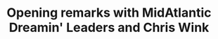 ---
title: "Opening remarks with MidAtlantic Dreamin' Leaders and Chris Wink"
location: "Main Downstairs"
time: "9 — 9:45am"
order: "A"
edition: "2025"
---